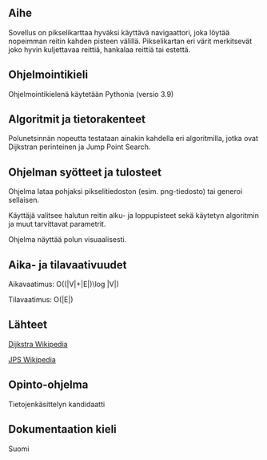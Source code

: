 ## Aihe

Sovellus on pikselikarttaa hyväksi käyttävä navigaattori, joka löytää nopeimman reitin kahden pisteen välillä.  Pikselikartan eri värit merkitsevät joko hyvin kuljettavaa reittiä, hankalaa reittiä tai estettä.

## Ohjelmointikieli

Ohjelmointikielenä käytetään Pythonia (versio 3.9)

## Algoritmit ja tietorakenteet

Polunetsinnän nopeutta testataan ainakin kahdella eri algoritmilla, jotka ovat Dijkstran perinteinen ja Jump Point Search.

## Ohjelman syötteet ja tulosteet

Ohjelma lataa pohjaksi pikselitiedoston (esim. png-tiedosto) tai generoi sellaisen.

Käyttäjä valitsee halutun reitin alku- ja loppupisteet sekä käytetyn algoritmin ja muut tarvittavat parametrit.

Ohjelma näyttää polun visuaalisesti.

## Aika- ja tilavaativuudet

Aikavaatimus: O((|V|+|E|)\log |V|)

Tilavaatimus: O(|E|)

## Lähteet

[Dijkstra Wikipedia](https://en.wikipedia.org/wiki/Dijkstra%27s_algorithm)

[JPS Wikipedia](https://en.wikipedia.org/wiki/Jump_point_search)

## Opinto-ohjelma

Tietojenkäsittelyn kandidaatti

## Dokumentaation kieli

Suomi
